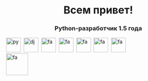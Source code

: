 <div id="header" align="center">
  <h1>
    Всем привет! 
  </h1>
  <h3>
    Python-разработчик 1.5 года
  </h3>
</div>

<img src="https://cdn.jsdelivr.net/gh/devicons/devicon/icons/python/python-original.svg" title="py"  width="40" height="40" />&nbsp;
<img src="https://cdn.jsdelivr.net/gh/devicons/devicon/icons/django/django-plain.svg" title="dj"  width="40" height="40" />&nbsp;
<img src="https://cdn.jsdelivr.net/gh/devicons/devicon/icons/fastapi/fastapi-original-wordmark.svg" title="fa" width="40" height="40" />&nbsp;
<img src="https://cdn.jsdelivr.net/gh/devicons/devicon/icons/postgresql/postgresql-original.svg" title="fa" width="40" height="40" />&nbsp;
<img src="https://cdn.jsdelivr.net/gh/devicons/devicon/icons/git/git-original.svg" title="fa" width="40" height="40" />&nbsp;
<img src="https://cdn.jsdelivr.net/gh/devicons/devicon/icons/sqlalchemy/sqlalchemy-original-wordmark.svg" title="fa" width="40" height="40" />&nbsp;
<img src="https://cdn.jsdelivr.net/gh/devicons/devicon/icons/docker/docker-plain-wordmark.svg" title="fa" width="40" height="40" />&nbsp;    
<img src="https://cdn.jsdelivr.net/gh/devicons/devicon/icons/bash/bash-original.svg" title="fa" width="60" height="60" />&nbsp;            
